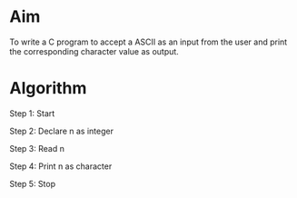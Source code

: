 # Aim
To write a C program to accept a ASCII as an input from the user and print the corresponding character value as output.

# Algorithm

Step 1: Start

Step 2: Declare n as integer

Step 3: Read n

Step 4: Print n as character

Step 5: Stop
